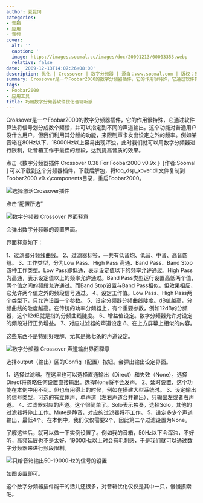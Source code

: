 ```yaml
---
author: 夏昆冈
categories:
- 音箱
- 应用
- 音频
cover:
  alt: ''
  caption: ''
  image: https://images.soomal.cc/images/doc/20091213/00003353.webp
  relative: false
date: '2009-12-13T14:07:26+08:00'
description: 优化 | Crossover | 数字分频器 | 源自：www.soomal.com | 版权：原创 |  平均/总评分：09.21/175
summary: Crossover是一个Foobar2000的数字分频器插件，它的作用很特殊，它通过软件算法将信号划分成数个频段，并可以指定到不同的声道输出。这个功能对普通用户没什么用户，但我们利用其分频的功能，来限制声卡发出设定之外的频率。例如某音箱在80Hz以下、18000Hz以上容易出现浑浊，此时我们就可以用数字分频器进行限制，让音箱工作于最佳的频段，达到提高音质的效果。
tags:
- Foobar2000
- 应用工具
title: 巧用数字分频器软件优化音箱听感
---
```


Crossover是一个Foobar2000的数字分频器插件，它的作用很特殊，它通过软件算法将信号划分成数个频段，并可以指定到不同的声道输出。这个功能对普通用户没什么用户，但我们利用其分频的功能，来限制声卡发出设定之外的频率。例如某音箱在80Hz以下、18000Hz以上容易出现浑浊，此时我们就可以用数字分频器进行限制，让音箱工作于最佳的频段，达到提高音质的效果。



点击《数字分频器插件 Crossover 0.38 For Foobar2000 v0.9x 》[作者:Soomal ]
可以下载到这个分频器插件，下载后解包，将foo_dsp_xover.dll文件复制到Foobar2000 
v9.x\components目录，重启Foobar2000。



![选择激活Crossover插件](https://images.soomal.cc/images/doc/20091213/00003354.webp)



点击“配置所选”



![数字分频器 Crossover 界面释意](https://images.soomal.cc/images/doc/20091213/00003353.webp)



会弹出数字分频器的设置界面。



界面释意如下：



1、过滤器分频线曲线。
2、过滤器标签，一共有低音炮、低音、中音、高音四组。
3、工作类型，分为Low Pass、High Pass 高通、Band Pass、Band Stop四种工作类型。Low 
Pass即低通，表示设定值以下的频率允许通过。High Pass为高通，表示设定值以上的频率允许通过。Band 
Pass类型运行设置高低两个值，两个值之间的频段允许通过。而Band Stop设置与Band Pass相似，但效果相反，它允许两个值之外的频段信号通过。
4、设定工作值。Low Pass、High Pass两个类型下，只允许设置一个参数。
5、设定分频器分频曲线陡度。dB值越高，分频曲线的陡度越高。在传统的功率分频器上，有个重要参数，例如12dB的分频器，这个12dB就是指的分频曲线陡度。
6、增益值设定。数字分频器允许对设定的频段进行正负增益。
7、对应过滤器的声道设定
8、在上方屏幕上相似的内容。



这些东西不是特别好理解，尤其是第七条的声道设定。



![数字分频器 Crossover 声道输出界面释意](https://images.soomal.cc/images/doc/20091213/00003355.webp)



选择output（输出）区的Config（配置）按钮。会弹出输出设定界面。



1、选择过滤器。在这里也可以选择直通输出（Direct）和失效（None）。选择Direct将忽略任何设置直接输出。选择None将不会发声。
2、延时设置，这个功能在本例中用不到。但也有用得上的时候，例如在搭建大型系统时。
3、设定输出的信号类型，可选的有立体声、单声道（左右声道合并输出）、只输出左或者右声道。
4、过滤器对应的声道。这个很简单了。Solo表示独奏，选择Solo，其他的过滤器将停止工作。Mute是静音，对应的过滤器将不工作。
5、设定多少个声道输出，最低4个。在本例中，我们仅仅需要2个，因此第二个过滤设置为None。



了解这些后，就可以做一下实例设置了。例如我的音箱，50Hz以下会浑浊，不好听，高频延展也不是太好，19000Hz以上时会有毛刺感，于是我们就可以通过数字分频器来进行频段限制。



![只给音箱输出50-19000Hz的信号的设置](https://images.soomal.cc/images/doc/20091213/00003356.webp)



如图设置即可。



这个数字分频器插件能干的活儿还很多，对音箱优化仅仅是其中一只，慢慢摸索吧。
